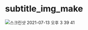 # subtitle_img_make

![스크린샷 2021-07-13 오후 3 39 41](https://user-images.githubusercontent.com/57163202/125406129-771ed700-e3f3-11eb-8e94-44edf9025d08.png)
